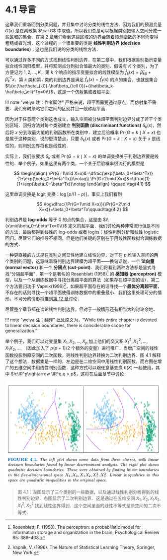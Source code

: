 # 4.1 导言

这章我们重新回到分类问题，并且集中讨论分类的线性方法．因为我们的预测变量 $G(x)$ 是在离散集 $\cal G$ 中取值，所以我们总是可以根据类别把输入空间分成一些区域的集合．在[第 2 章](../02-Overview-of-Supervised-Learning/2.3-Two-Simple-Approaches-to-Prediction/index.html)我们看到这些区域的边界会随着预测函数的不同而变得粗糙或者光滑．这个过程的一个很重要的类是 **线性判别边界 (decision boundaries)**；这也是我们说的分类的线性方法．

可以通过许多不同的方式找到线性判别边界．在第二章中，我们根据类别指示变量拟合线性回归模型，并将观测点分到拟合值最大的类别．假设有 $K$ 个类别，为了方便记为 $1,2,\ldots,K$，第 $k$ 个响应的指示变量拟合的线性模型为 $\hat f_k(x)=\hat\beta_{k0}+\hat\beta_k^Tx$．第 $k$ 类和第 $l$ 类的判别边界是满足 $\hat f_k(x)=\hat f_\ell(x)$ 的点的集合，也就是集合 $\\{x:(\hat\beta_{k0}-\hat\beta_{\ell 0})+(\hat\beta_k-\hat\beta_\ell)^Tx=0\\}$，这是一个仿射集或者超平面．

!!! note "weiya 注：作者脚注"
    严格来说，超平面需要通过原点，而仿射集不需要．我们有时忽略它们之间的区别并且一般称超平面．

因为对于任意两个类别这也成立，输入空间被分块超平面判别边界分成了若干个类别区域．回归方法对每个类别建立 **判别函数 (discriminant functions)** $\delta_k(x)$，然后将 $x$ 分到取最大值的判别函数所在类别中．建立后验概率 $\Pr(G=k\mid X=x)$ 也是属于这种类别．说的更清楚点，只要 $\delta_k(x)$ 或者 $\Pr(G=k\mid X=x)$ 关于 $x$ 是线性的，则判别边界将也是线性的．

实际上，我们仅要求 $\delta_k$ 或者 $\Pr(G=k\mid X=x)$ 的单调变换关于判别边界要是线性的．举个例子，如果这里有两个类，一个关于后验概率很流行的模型是

$$
\begin{align}
\Pr(G=1\mid X=x)&=\dfrac{\exp(\beta_0+\beta^Tx)}{1+\exp(\beta_0+\beta^Tx)}\notag\\
\Pr(G=2\mid X=x)&=\dfrac{1}{1+\exp(\beta_0+\beta^Tx)}\notag
\end{align}
\qquad \tag{4.1}
$$

这里单调变换是 logit 变换：$\log[p/(1-p)]$，事实上我们看到

$$
\log\dfrac{\Pr(G=1\mid X=x)}{\Pr(G=2\mid X=x)}=\beta_0+\beta^Tx\qquad\tag{4.2}
$$

判别边界是 **log-odds** 等于 $0$ 的点的集合，这是由 $\\{x\mid\beta_0+\beta^Tx=0\\}$ 定义的超平面．我们讨论两种非常流行但是不同的方法，最后都得到线性的 log-odds 或者 logits：线性判别分析和线性 logistic 回归．尽管它们的推导不相同，但是他们关键的区别在于用线性函数拟合训练数据的方式．

一种更直接的方式是在类别之间显性地建立线性边界．对于在 $p$ 维输入空间的两个类别的问题，这意味着将判别边界建模为超平面——换句话说，一个 **法向量 (normal vector)** 和一个 **分隔点 (cut-point)**．我们将看到两种方法都是显式寻找“分隔超平面”．第一个是著名的 Rosenblatt (1958)[^1] 的 **感知器 (perceptron)** 模型，以及一个从训练数据中寻找分离超平面的算法（如果存在超平面的话）．第二个方法要归功于 Vapnik(1996)[^2]，如果超平面存在的话寻找一个**最优分离超平面**，不存在的话则寻找一个超平面使得训练数据中的重叠最小．我们这里处理可分的情形，不可分的情形将推到[第 12 章](../12-Support-Vector-Machines-and-Flexible-Discriminants/12.1-Introduction/index.html)讨论．

尽管整个章节都在谈论线性判别边界，但对于一般情形还有相当大的讨论余地．

!!! note "weiya 注：翻译"
    此处原文为，“While this entire chapter is devoted to linear decision boundaries, there is considerable scope for generalization.”

举个例子，我们可以对变量集 $X_1,X_2,\ldots,X_p$ 加上他们的交叉积 $X_1^2,X_2^2,\ldots,X_1X_2,\ldots,$ （因此加入了 $p(p+1)/2$ 个额外的变量）进行推广．当增广空间的线性函数投影到原空间的二次函数，则线性判别边界转换为二次判别边界．图 4.1 解释了这个想法．数据集是一样的，左边是在二维空间中用线性判别函数，而右图在增广的五维空间中用线性判别函数．这种方式可以跟任意基变换 $h(X)$ 一起使用，其中 $h:\IR^p\rightarrow \IR^q,q > p$，这将在后面章节中讨论．

![](../img/04/fig4.1.png)

> 图 4.1：左图显示了三个类别的一些数据，以及通过线性判别分析得到的线性判别边界．右图显示了二次判别边界．这是通过在五维空间 $X_1,X_2,X_1X_2,X_1^2,X_2^2$ 找到线性边界得到．这个空间里面的线性不等式是原空间的二次不等式．

[^1]: Rosenblatt, F. (1958). The perceptron: a probabilistic model for information storage and organization in the brain, Psychological Review 65: 386–408.
[^2]: Vapnik, V. (1996). The Nature of Statistical Learning Theory, Springer, New York.